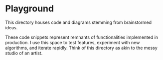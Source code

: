 # Playground
This directory houses code and diagrams stemming from brainstormed ideas.

 These code snippets represent remnants of functionalities implemented in production. I use this space to test features, experiment with new algorithms, and iterate rapidly. Think of this directory as akin to the messy studio of an artist.